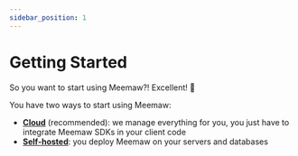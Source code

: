 ```yaml
---
sidebar_position: 1
---
```


# Getting Started

So you want to start using Meemaw?! Excellent! 🤘

You have two ways to start using Meemaw:
- **[Cloud](/docs/getting-started/cloud)** (recommended): we manage everything for you, you just have to integrate Meemaw SDKs in your client code
- **[Self-hosted](/docs/getting-started/self-host)**: you deploy Meemaw on your servers and databases